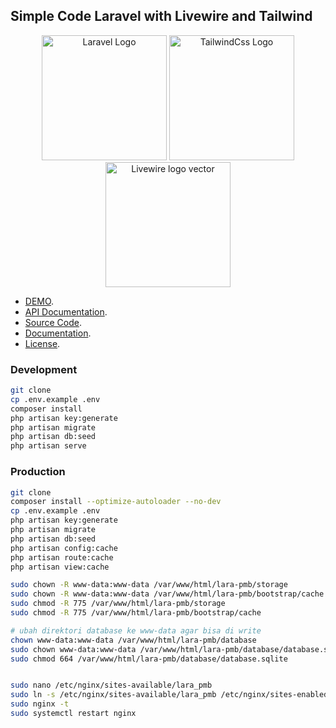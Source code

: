 ## Simple Code Laravel with Livewire and Tailwind

<p align="center">
    <a href="https://laravel.com" target="_blank"><img src="https://raw.githubusercontent.com/laravel/art/master/logo-lockup/5%20SVG/2%20CMYK/1%20Full%20Color/laravel-logolockup-cmyk-red.svg" width="200" alt="Laravel Logo"></a>
    <a href="https://tailwindcss.com" target="_blank"><img src="https://tailwindcss.com/_next/static/media/tailwindcss-logotype-white.944c5d0ef628083bb316f9b3d643385c86bcdb3d.svg" style="bg-red-100" width="200" alt="TailwindCss Logo"></a>
    <a href="https://laravel-livewire.com" target="_blank"><img class="larger" src="https://cdn.worldvectorlogo.com/logos/livewire-2.svg" style="bg-red-100" width="200" alt="Livewire logo vector"></a>
</p>

* [DEMO](https://lara-simple-livewire.artefakcoding.my.id/login).
* [API Documentation](https://lara-simple-livewire.artefakcoding.my.id/api/docs).
* [Source Code](https://github.com/bagubr/simple-code-livewire-tailwind-laravel.git).
* [Documentation](https://github.com/bagubr/simple-code-livewire-tailwind-laravel.git/blob/main/README.md).
* [License](https://github.com/bagubr/simple-code-livewire-tailwind-laravel.git/blob/main/LICENSE).

### Development
```bash
git clone
cp .env.example .env
composer install
php artisan key:generate
php artisan migrate
php artisan db:seed
php artisan serve
```

### Production
```bash
git clone
composer install --optimize-autoloader --no-dev
cp .env.example .env
php artisan key:generate
php artisan migrate
php artisan db:seed
php artisan config:cache
php artisan route:cache
php artisan view:cache

sudo chown -R www-data:www-data /var/www/html/lara-pmb/storage
sudo chown -R www-data:www-data /var/www/html/lara-pmb/bootstrap/cache
sudo chmod -R 775 /var/www/html/lara-pmb/storage
sudo chmod -R 775 /var/www/html/lara-pmb/bootstrap/cache

# ubah direktori database ke www-data agar bisa di write
chown www-data:www-data /var/www/html/lara-pmb/database
sudo chown www-data:www-data /var/www/html/lara-pmb/database/database.sqlite
sudo chmod 664 /var/www/html/lara-pmb/database/database.sqlite


sudo nano /etc/nginx/sites-available/lara_pmb
sudo ln -s /etc/nginx/sites-available/lara_pmb /etc/nginx/sites-enabled/
sudo nginx -t
sudo systemctl restart nginx

```
